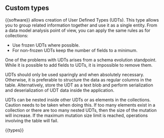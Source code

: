 ## Custom types

{{software}} allows creation of User Defined Types (UDTs). This type allows you to group related information together and use it as a single entity. From a data model analysis point of view, you can apply the same rules as for collections:

* Use frozen UDTs where possible.
* For non-frozen UDTs keep the number of fields to a minimum.

One of the problems with UDTs arises from a schema evolution standpoint. While it is possible to add fields to UDTs, it is impossible to remove them.

UDTs should only be used sparingly and when absolutely necessary. Otherwise, it is preferable to structure the data as regular columns in the table. Alternatively, store the UDT as a text blob and perform serialization and deserialization of UDT data inside the application.

UDTs can be nested inside other UDTs or as elements in the collections. Caution needs to be taken when doing this. If too many elements exist in a collection or there are too many nested UDTs, then the size of the mutation will increase. If the maximum mutation size limit is reached, operations involving the table will fail.

{{types}}
